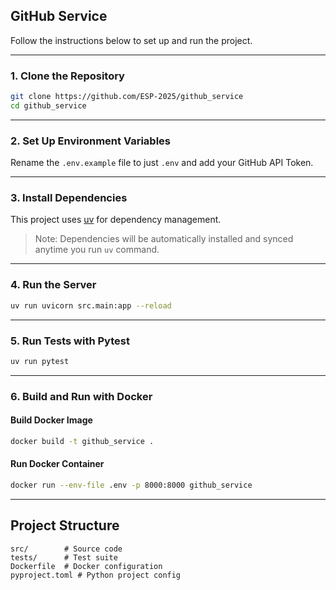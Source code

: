 ## GitHub Service

Follow the instructions below to set up and run the project.

---

### 1. Clone the Repository

```bash
git clone https://github.com/ESP-2025/github_service
cd github_service
```

---

### 2. Set Up Environment Variables

Rename the `.env.example` file to just `.env` and add your GitHub API Token.

---

### 3. Install Dependencies

This project uses [uv](https://github.com/astral-sh/uv) for dependency management.

> Note: Dependencies will be automatically installed and synced anytime you run `uv` command.

---

### 4. Run the Server

```bash
uv run uvicorn src.main:app --reload
```

---

### 5. Run Tests with Pytest

```bash
uv run pytest
```

---

### 6. Build and Run with Docker

#### Build Docker Image
```bash
docker build -t github_service .
```

#### Run Docker Container
```bash
docker run --env-file .env -p 8000:8000 github_service
```

---

## Project Structure

```
src/        # Source code
tests/      # Test suite
Dockerfile  # Docker configuration
pyproject.toml # Python project config
```
